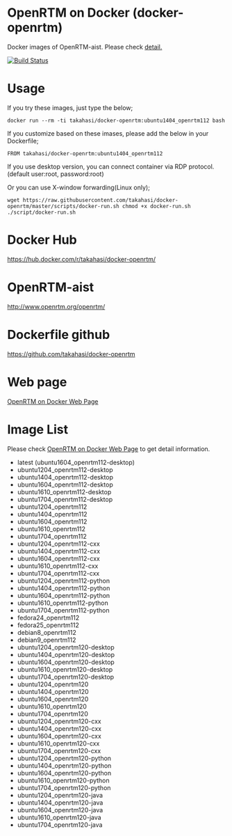 OpenRTM on Docker (docker-openrtm)
==================================
Docker images of OpenRTM-aist.
Please check [detail.](https://takahasi.github.io/docker-openrtm/)

[![Build Status](https://travis-ci.org/takahasi/docker-openrtm.svg?branch=master)](https://travis-ci.org/takahasi/docker-openrtm)

# Usage
If you try these images, just type the below;

`docker run --rm -ti takahasi/docker-openrtm:ubuntu1404_openrtm112 bash`

If you customize based on these imases,
please add the below in your Dockerfile;

`FROM takahasi/docker-openrtm:ubuntu1404_openrtm112`

If you use desktop version, you can connect container via RDP protocol.
(default user:root, password:root)

Or you can use X-window forwarding(Linux only);

`wget https://raw.githubusercontent.com/takahasi/docker-openrtm/master/scripts/docker-run.sh
chmod +x docker-run.sh
./script/docker-run.sh`


# Docker Hub
https://hub.docker.com/r/takahasi/docker-openrtm/

# OpenRTM-aist
http://www.openrtm.org/openrtm/

# Dockerfile github
https://github.com/takahasi/docker-openrtm

# Web page
[OpenRTM on Docker Web Page](https://takahasi.github.io/docker-openrtm/)


# Image List

Please check [OpenRTM on Docker Web Page](https://takahasi.github.io/docker-openrtm/) to get detail information.

- latest (ubuntu1604_openrtm112-desktop)
- ubuntu1204_openrtm112-desktop
- ubuntu1404_openrtm112-desktop
- ubuntu1604_openrtm112-desktop
- ubuntu1610_openrtm112-desktop
- ubuntu1704_openrtm112-desktop
- ubuntu1204_openrtm112
- ubuntu1404_openrtm112
- ubuntu1604_openrtm112
- ubuntu1610_openrtm112
- ubuntu1704_openrtm112
- ubuntu1204_openrtm112-cxx
- ubuntu1404_openrtm112-cxx
- ubuntu1604_openrtm112-cxx
- ubuntu1610_openrtm112-cxx
- ubuntu1704_openrtm112-cxx
- ubuntu1204_openrtm112-python
- ubuntu1404_openrtm112-python
- ubuntu1604_openrtm112-python
- ubuntu1610_openrtm112-python
- ubuntu1704_openrtm112-python
- fedora24_openrtm112
- fedora25_openrtm112
- debian8_openrtm112
- debian9_openrtm112
- ubuntu1204_openrtm120-desktop
- ubuntu1404_openrtm120-desktop
- ubuntu1604_openrtm120-desktop
- ubuntu1610_openrtm120-desktop
- ubuntu1704_openrtm120-desktop
- ubuntu1204_openrtm120
- ubuntu1404_openrtm120
- ubuntu1604_openrtm120
- ubuntu1610_openrtm120
- ubuntu1704_openrtm120
- ubuntu1204_openrtm120-cxx
- ubuntu1404_openrtm120-cxx
- ubuntu1604_openrtm120-cxx
- ubuntu1610_openrtm120-cxx
- ubuntu1704_openrtm120-cxx
- ubuntu1204_openrtm120-python
- ubuntu1404_openrtm120-python
- ubuntu1604_openrtm120-python
- ubuntu1610_openrtm120-python
- ubuntu1704_openrtm120-python
- ubuntu1204_openrtm120-java
- ubuntu1404_openrtm120-java
- ubuntu1604_openrtm120-java
- ubuntu1610_openrtm120-java
- ubuntu1704_openrtm120-java
